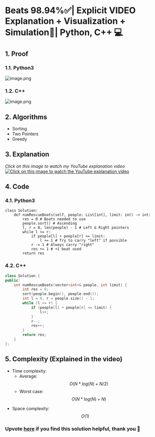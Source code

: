 # Beats 98.94%✅| Explicit VIDEO Explanation + Visualization + Simulation📙| Python, C++ 💻

## 1. Proof
<!-- Describe your first thoughts on how to solve this problem. -->
### 1.1. Python3
![image.png](https://assets.leetcode.com/users/images/c18fd50d-119c-4468-99b8-8cbcf810eb8c_1715005453.0016093.png)

### 1.2. C++
![image.png](https://assets.leetcode.com/users/images/270f23e7-a9e5-41a4-9a44-e8c34bb9cc89_1715005655.784192.png)

## 2. Algorithms
- Sorting
- Two Pointers
- Greedy
## 3. Explanation
_Click on this image to watch my YouTube explanation video_
[![Click on this image to watch the YouTube explanation video](https://i.ytimg.com/vi/KRHzbHnw1rE/maxresdefault.jpg)](https://youtu.be/KRHzbHnw1rE?si=XeZ0FYCo8mDVJo92)

## 4. Code
### 4.1. Python3
```python3 []
class Solution:
    def numRescueBoats(self, people: List[int], limit: int) -> int:
        res = 0 # Boats needed to use
        people.sort() # Ascending
        l, r = 0, len(people) - 1 # Left & Right pointers
        while l <= r:
            if people[l] + people[r] <= limit:
                l += 1 # Try to carry "left" if possible
            r -= 1 # Always carry "right"
            res += 1 # +1 boat used
        return res
```
### 4.2. C++
```cpp []
class Solution {
public:
    int numRescueBoats(vector<int>& people, int limit) {
        int res = 0;
        sort(people.begin(), people.end());
        int l = 0, r = people.size() - 1;
        while (l <= r) {
            if (people[l] + people[r] <= limit) {
                l++;
            }
            r--;
            res++;
        }
        return res;
    }
};
```
## 5. Complexity (Explained in the video)
- Time complexity:
  - Average: $$O(N*log(N) + N/2)$$
  - Worst case: $$O(N*log(N) + N)$$
<!-- Add your time complexity here, e.g. $$O(n)$$ -->

- Space complexity: $$O(1)$$
<!-- Add your space complexity here, e.g. $$O(n)$$ -->
### Upvote [here](https://leetcode.com/problems/boats-to-save-people/solutions/5121100/beats-9894-explicit-video-explanation-visualization-simulation-python-c) if you find this solution helpful, thank you 🤍
